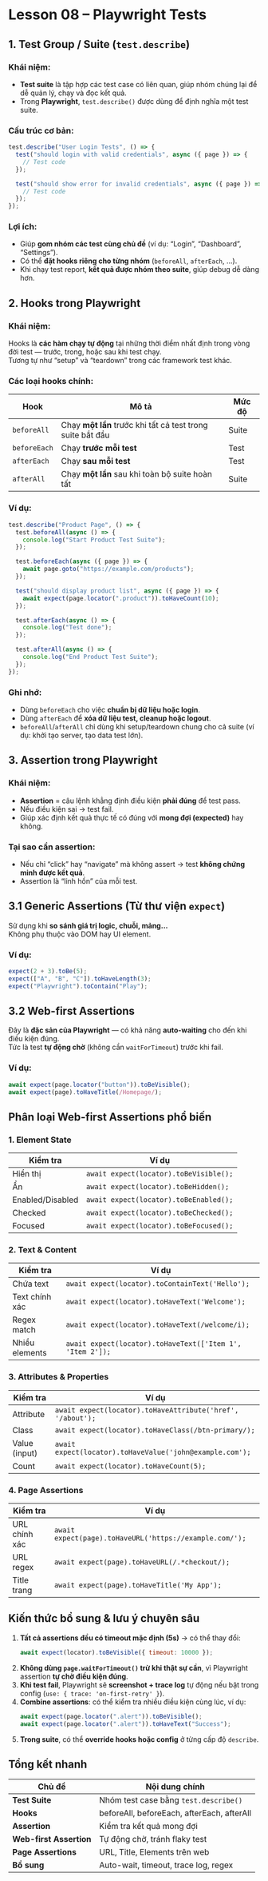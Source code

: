 # Lesson 08 – Playwright Tests

## 1. Test Group / Suite (`test.describe`)

### Khái niệm:

- **Test suite** là tập hợp các test case có liên quan, giúp nhóm chúng lại để dễ quản lý, chạy và đọc kết quả.
- Trong **Playwright**, `test.describe()` được dùng để định nghĩa một test suite.

### Cấu trúc cơ bản:

```js
test.describe("User Login Tests", () => {
  test("should login with valid credentials", async ({ page }) => {
    // Test code
  });

  test("should show error for invalid credentials", async ({ page }) => {
    // Test code
  });
});
```

### Lợi ích:

- Giúp **gom nhóm các test cùng chủ đề** (ví dụ: “Login”, “Dashboard”, “Settings”).
- Có thể **đặt hooks riêng cho từng nhóm** (`beforeAll`, `afterEach`, …).
- Khi chạy test report, **kết quả được nhóm theo suite**, giúp debug dễ dàng hơn.

## 2. Hooks trong Playwright

### Khái niệm:

Hooks là **các hàm chạy tự động** tại những thời điểm nhất định trong vòng đời test — trước, trong, hoặc sau khi test chạy.  
Tương tự như “setup” và “teardown” trong các framework test khác.

### Các loại hooks chính:

| Hook         | Mô tả                                                      | Mức độ |
| ------------ | ---------------------------------------------------------- | ------ |
| `beforeAll`  | Chạy **một lần** trước khi tất cả test trong suite bắt đầu | Suite  |
| `beforeEach` | Chạy **trước mỗi test**                                    | Test   |
| `afterEach`  | Chạy **sau mỗi test**                                      | Test   |
| `afterAll`   | Chạy **một lần** sau khi toàn bộ suite hoàn tất            | Suite  |

### Ví dụ:

```js
test.describe("Product Page", () => {
  test.beforeAll(async () => {
    console.log("Start Product Test Suite");
  });

  test.beforeEach(async ({ page }) => {
    await page.goto("https://example.com/products");
  });

  test("should display product list", async ({ page }) => {
    await expect(page.locator(".product")).toHaveCount(10);
  });

  test.afterEach(async () => {
    console.log("Test done");
  });

  test.afterAll(async () => {
    console.log("End Product Test Suite");
  });
});
```

### Ghi nhớ:

- Dùng `beforeEach` cho việc **chuẩn bị dữ liệu hoặc login**.
- Dùng `afterEach` để **xóa dữ liệu test, cleanup hoặc logout**.
- `beforeAll`/`afterAll` chỉ dùng khi setup/teardown chung cho cả suite (ví dụ: khởi tạo server, tạo data test lớn).

## 3. Assertion trong Playwright

### Khái niệm:

- **Assertion** = câu lệnh khẳng định điều kiện **phải đúng** để test pass.
- Nếu điều kiện sai → test fail.
- Giúp xác định kết quả thực tế có đúng với **mong đợi (expected)** hay không.

### Tại sao cần assertion:

- Nếu chỉ “click” hay “navigate” mà không assert → test **không chứng minh được kết quả**.
- Assertion là “linh hồn” của mỗi test.

## 3.1 Generic Assertions (Từ thư viện `expect`)

Sử dụng khi **so sánh giá trị logic, chuỗi, mảng...**  
Không phụ thuộc vào DOM hay UI element.

### Ví dụ:

```js
expect(2 + 3).toBe(5);
expect(["A", "B", "C"]).toHaveLength(3);
expect("Playwright").toContain("Play");
```

## 3.2 Web-first Assertions

Đây là **đặc sản của Playwright** — có khả năng **auto-waiting** cho đến khi điều kiện đúng.  
Tức là test **tự động chờ** (không cần `waitForTimeout`) trước khi fail.

### Ví dụ:

```js
await expect(page.locator("button")).toBeVisible();
await expect(page).toHaveTitle(/Homepage/);
```

## Phân loại Web-first Assertions phổ biến

### 1. Element State

| Kiểm tra         | Ví dụ                                  |
| ---------------- | -------------------------------------- |
| Hiển thị         | `await expect(locator).toBeVisible();` |
| Ẩn               | `await expect(locator).toBeHidden();`  |
| Enabled/Disabled | `await expect(locator).toBeEnabled();` |
| Checked          | `await expect(locator).toBeChecked();` |
| Focused          | `await expect(locator).toBeFocused();` |

### 2. Text & Content

| Kiểm tra       | Ví dụ                                                     |
| -------------- | --------------------------------------------------------- |
| Chứa text      | `await expect(locator).toContainText('Hello');`           |
| Text chính xác | `await expect(locator).toHaveText('Welcome');`            |
| Regex match    | `await expect(locator).toHaveText(/welcome/i);`           |
| Nhiều elements | `await expect(locator).toHaveText(['Item 1', 'Item 2']);` |

### 3. Attributes & Properties

| Kiểm tra      | Ví dụ                                                      |
| ------------- | ---------------------------------------------------------- |
| Attribute     | `await expect(locator).toHaveAttribute('href', '/about');` |
| Class         | `await expect(locator).toHaveClass(/btn-primary/);`        |
| Value (input) | `await expect(locator).toHaveValue('john@example.com');`   |
| Count         | `await expect(locator).toHaveCount(5);`                    |

### 4. Page Assertions

| Kiểm tra      | Ví dụ                                                   |
| ------------- | ------------------------------------------------------- |
| URL chính xác | `await expect(page).toHaveURL('https://example.com/');` |
| URL regex     | `await expect(page).toHaveURL(/.*checkout/);`           |
| Title trang   | `await expect(page).toHaveTitle('My App');`             |

## Kiến thức bổ sung & lưu ý chuyên sâu

1. **Tất cả assertions đều có timeout mặc định (5s)** → có thể thay đổi:
   ```js
   await expect(locator).toBeVisible({ timeout: 10000 });
   ```
2. **Không dùng `page.waitForTimeout()` trừ khi thật sự cần**, vì Playwright assertion **tự chờ điều kiện đúng**.
3. **Khi test fail**, Playwright sẽ **screenshot + trace log** tự động nếu bật trong config (`use: { trace: 'on-first-retry' }`).
4. **Combine assertions**: có thể kiểm tra nhiều điều kiện cùng lúc, ví dụ:
   ```js
   await expect(page.locator(".alert")).toBeVisible();
   await expect(page.locator(".alert")).toHaveText("Success");
   ```
5. **Trong suite**, có thể **override hooks hoặc config** ở từng cấp độ `describe`.

## Tổng kết nhanh

| Chủ đề                  | Nội dung chính                             |
| ----------------------- | ------------------------------------------ |
| **Test Suite**          | Nhóm test case bằng `test.describe()`      |
| **Hooks**               | beforeAll, beforeEach, afterEach, afterAll |
| **Assertion**           | Kiểm tra kết quả mong đợi                  |
| **Web-first Assertion** | Tự động chờ, tránh flaky test              |
| **Page Assertions**     | URL, Title, Elements trên web              |
| **Bổ sung**             | Auto-wait, timeout, trace log, regex       |
